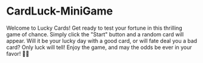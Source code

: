# CardLuck-MiniGame
Welcome to Lucky Cards!  Get ready to test your fortune in this thrilling game of chance. Simply click the "Start" button and a random card will appear. Will it be your lucky day with a good card, or will fate deal you a bad card? Only luck will tell!
Enjoy the game, and may the odds be ever in your favor! 🎴🍀
